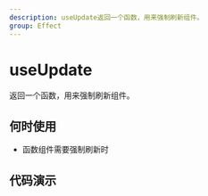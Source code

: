 ```yaml
---
description: useUpdate返回一个函数，用来强制刷新组件。
group: Effect
---
```


# useUpdate

返回一个函数，用来强制刷新组件。

## 何时使用

- 函数组件需要强制刷新时

## 代码演示

<code src="xhooks/useUpdate/demos/base.tsx"></code>
